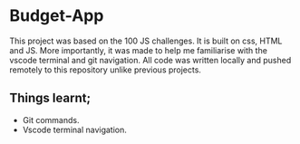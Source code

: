 # Budget-App
This project was based on the 100 JS challenges. It is built on css, HTML and JS. More importantly, it was made to help me familiarise with the vscode terminal and git navigation. All code was written locally and pushed remotely to this repository unlike previous projects.
## Things learnt;
   * Git commands.
   * Vscode terminal navigation.
